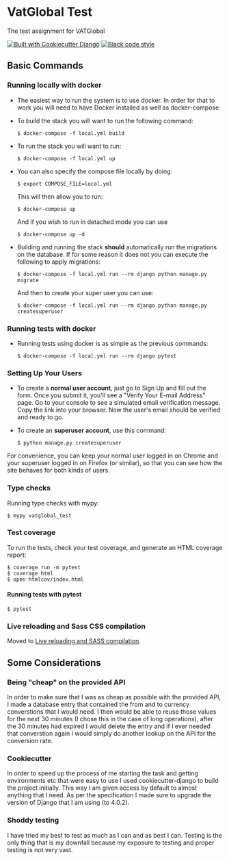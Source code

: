 # VatGlobal Test

The test assignment for VATGlobal

[![Built with Cookiecutter Django](https://img.shields.io/badge/built%20with-Cookiecutter%20Django-ff69b4.svg?logo=cookiecutter)](https://github.com/cookiecutter/cookiecutter-django/)
[![Black code style](https://img.shields.io/badge/code%20style-black-000000.svg)](https://github.com/ambv/black)

## Basic Commands

### Running locally with docker
-   The easiest way to run the system is to use docker. In order for that to work you will need to have Docker installed as well as docker-compose.

-   To build the stack you will want to run the following command:

        $ docker-compose -f local.yml build

-   To run the stack you will want to run:

        $ docker-compose -f local.yml up

-   You can also specify the compose file locally by doing:

        $ export COMPOSE_FILE=local.yml

    This will then allow you to run:

        $ docker-compose up

    And if you wish to run in detached mode you can use

        $ docker-compose up -d

-   Building and running the stack **should** automatically run the migrations on the database. If for some reason it does not you can execute the following to apply migrations:

        $ docker-compose -f local.yml run --rm django python manage.py migrate

    And then to create your super user you can use:

        $ docker-compose -f local.yml run --rm django python manage.py createsuperuser

### Running tests with docker

-   Running tests using docker is as simple as the previous commands:

        $ docker-compose -f local.yml run --rm django pytest


### Setting Up Your Users

-   To create a **normal user account**, just go to Sign Up and fill out the form. Once you submit it, you'll see a "Verify Your E-mail Address" page. Go to your console to see a simulated email verification message. Copy the link into your browser. Now the user's email should be verified and ready to go.

-   To create an **superuser account**, use this command:

        $ python manage.py createsuperuser

For convenience, you can keep your normal user logged in on Chrome and your superuser logged in on Firefox (or similar), so that you can see how the site behaves for both kinds of users.

### Type checks

Running type checks with mypy:

    $ mypy vatglobal_test

### Test coverage

To run the tests, check your test coverage, and generate an HTML coverage report:

    $ coverage run -m pytest
    $ coverage html
    $ open htmlcov/index.html

#### Running tests with pytest

    $ pytest

### Live reloading and Sass CSS compilation

Moved to [Live reloading and SASS compilation](http://cookiecutter-django.readthedocs.io/en/latest/live-reloading-and-sass-compilation.html).

## Some Considerations

### Being "cheap" on the provided API
In order to make sure that I was as cheap as possible with the provided API, I made a database entry that contained the from and to currency converstions that I would need. I then would be able to reuse those values for the next 30 minutes (I chose this in the case of long operations), after the 30 minutes had expired I would delete the entry and if I ever needed that converstion again I would simply do another lookup on the API for the conversion rate.

### Cookiecutter
In order to speed up the process of me starting the task and getting environments etc that were easy to use I used cookiecutter-django to build the project initially. This way I am given access by default to almost anything that I need. As per the specification I made sure to upgrade the version of Django that I am using (to 4.0.2).

### Shoddy testing
I have tried my best to test as much as I can and as best I can. Testing is the only thing that is my downfall because my exposure to testing and proper testing is not very vast.